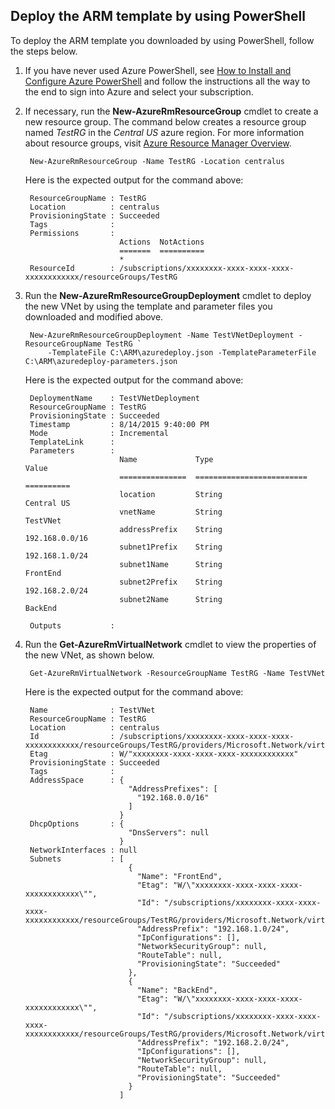 ## Deploy the ARM template by using PowerShell

To deploy the ARM template you downloaded by using PowerShell, follow the steps below.

1. If you have never used Azure PowerShell, see [How to Install and Configure Azure PowerShell](powershell-install-configure.md) and follow the instructions all the way to the end to sign into Azure and select your subscription.

3. If necessary, run the **New-AzureRmResourceGroup** cmdlet to create a new resource group. The command below creates a resource group named *TestRG* in the *Central US* azure region. For more information about resource groups, visit [Azure Resource Manager Overview](resource-group-overview.md).

		New-AzureRmResourceGroup -Name TestRG -Location centralus
		
	Here is the expected output for the command above:

		ResourceGroupName : TestRG
		Location          : centralus
		ProvisioningState : Succeeded
		Tags              :
		Permissions       :
		                    Actions  NotActions
		                    =======  ==========
		                    *
		ResourceId        : /subscriptions/xxxxxxxx-xxxx-xxxx-xxxx-xxxxxxxxxxxx/resourceGroups/TestRG

4. Run the **New-AzureRmResourceGroupDeployment** cmdlet to deploy the new VNet by using the template and parameter files you downloaded and modified above.

		New-AzureRmResourceGroupDeployment -Name TestVNetDeployment -ResourceGroupName TestRG `
			-TemplateFile C:\ARM\azuredeploy.json -TemplateParameterFile C:\ARM\azuredeploy-parameters.json
			
	Here is the expected output for the command above:
		
		DeploymentName    : TestVNetDeployment
		ResourceGroupName : TestRG
		ProvisioningState : Succeeded
		Timestamp         : 8/14/2015 9:40:00 PM
		Mode              : Incremental
		TemplateLink      :
		Parameters        :
		                    Name             Type                       Value
		                    ===============  =========================  ==========
		                    location         String                     Central US
		                    vnetName         String                     TestVNet
		                    addressPrefix    String                     192.168.0.0/16
		                    subnet1Prefix    String                     192.168.1.0/24
		                    subnet1Name      String                     FrontEnd
		                    subnet2Prefix    String                     192.168.2.0/24
		                    subnet2Name      String                     BackEnd
		
		Outputs           :

5. Run the **Get-AzureRmVirtualNetwork** cmdlet to view the properties of the new VNet, as shown below.


		Get-AzureRmVirtualNetwork -ResourceGroupName TestRG -Name TestVNet
		
	Here is the expected output for the command above:
		
		Name              : TestVNet
		ResourceGroupName : TestRG
		Location          : centralus
		Id                : /subscriptions/xxxxxxxx-xxxx-xxxx-xxxx-xxxxxxxxxxxx/resourceGroups/TestRG/providers/Microsoft.Network/virtualNetworks/TestVNet
		Etag              : W/"xxxxxxxx-xxxx-xxxx-xxxx-xxxxxxxxxxxx"
		ProvisioningState : Succeeded
		Tags              :
		AddressSpace      : {
		                      "AddressPrefixes": [
		                        "192.168.0.0/16"
		                      ]
		                    }
		DhcpOptions       : {
		                      "DnsServers": null
		                    }
		NetworkInterfaces : null
		Subnets           : [
		                      {
		                        "Name": "FrontEnd",
		                        "Etag": "W/\"xxxxxxxx-xxxx-xxxx-xxxx-xxxxxxxxxxxx\"",
		                        "Id": "/subscriptions/xxxxxxxx-xxxx-xxxx-xxxx-xxxxxxxxxxxx/resourceGroups/TestRG/providers/Microsoft.Network/virtualNetworks/TestVNet/subnets/FrontEnd",
		                        "AddressPrefix": "192.168.1.0/24",
		                        "IpConfigurations": [],
		                        "NetworkSecurityGroup": null,
		                        "RouteTable": null,
		                        "ProvisioningState": "Succeeded"
		                      },
		                      {
		                        "Name": "BackEnd",
		                        "Etag": "W/\"xxxxxxxx-xxxx-xxxx-xxxx-xxxxxxxxxxxx\"",
		                        "Id": "/subscriptions/xxxxxxxx-xxxx-xxxx-xxxx-xxxxxxxxxxxx/resourceGroups/TestRG/providers/Microsoft.Network/virtualNetworks/TestVNet/subnets/BackEnd",
		                        "AddressPrefix": "192.168.2.0/24",
		                        "IpConfigurations": [],
		                        "NetworkSecurityGroup": null,
		                        "RouteTable": null,
		                        "ProvisioningState": "Succeeded"
		                      }
		                    ]